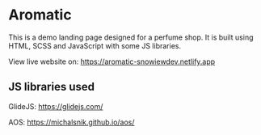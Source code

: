 # Aromatic

This is a demo landing page designed for a perfume shop. It is built using HTML, SCSS and JavaScript with some JS libraries.

View live website on: https://aromatic-snowiewdev.netlify.app

## JS libraries used
GlideJS: https://glidejs.com/

AOS: https://michalsnik.github.io/aos/
